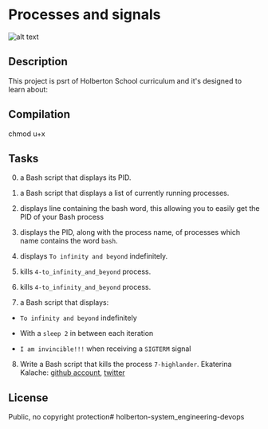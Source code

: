 # Processes and signals
![alt text](https://encrypted-tbn0.gstatic.com/images?q=tbn:ANd9GcSbQXxa-1e_HZXbV8tJ_H0q_U6ocJwlitQP5u18Qz9uG_kHtDzR)
## Description
This project is psrt of Holberton School curriculum and it's designed to learn about:
## Compilation
chmod u+x
## Tasks
0) a Bash script that displays its PID.

1) a Bash script that displays a list of currently running processes.

2) displays line containing the bash word, this allowing you to easily get the PID of your Bash process

3) displays the PID, along with the process name, of processes which name contains the word `bash`.

4) displays `To infinity and beyond` indefinitely.

5) kills `4-to_infinity_and_beyond` process.

6) kills `4-to_infinity_and_beyond` process.

7) a Bash script that displays:

 * `To infinity and beyond` indefinitely

 * With a `sleep 2` in between each iteration

 * `I am invincible!!!` when receiving a `SIGTERM` signal

8) Write a Bash script that kills the process `7-highlander`.
Ekaterina Kalache: [github account](https://github.com/KatyaKalache), [twitter](https://twitter.com/KatyaKalache)

## License
Public, no copyright protection# holberton-system_engineering-devops
